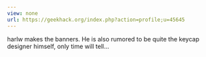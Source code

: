 ```yaml
---
view: none
url: https://geekhack.org/index.php?action=profile;u=45645
---
```


harlw makes the banners. He is also rumored to be quite the keycap designer himself, only time will tell...
